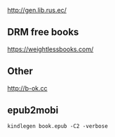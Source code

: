 http://gen.lib.rus.ec/

## DRM free books

https://weightlessbooks.com/

## Other

http://b-ok.cc


## epub2mobi

	kindlegen book.epub -C2 -verbose
